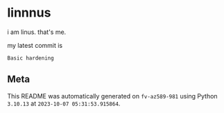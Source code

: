 # linnnus

i am linus. that's me.

my latest commit is

```
Basic hardening
```

## Meta

This README was automatically generated on `fv-az589-981` using Python
`3.10.13` at `2023-10-07 05:31:53.915864`.
